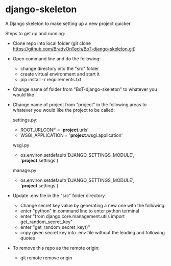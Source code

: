 # django-skeleton
A Django skeleton to make setting up a new project quicker

Steps to get up and running:
 - Clone repo into local folder (git clone https://github.com/BradyOnTech/BoT-django-skeleton.git)
 - Open command line and do the following:
     - change directory into the "src" folder
     - create virtual environment and start it
     - pip install -r requirements.txt
  - Change name of folder from "BoT-django-skeleton" to whatever you would like
  - Change name of project from "project" in the following areas to whatever you would like the project to be called:
  
     settings.py:
     - ROOT_URLCONF = '<strong>project</strong>.urls'
     - WSGI_APPLICATION = '<strong>project</strong>.wsgi.application'
     
     wsgi.py
     - os.environ.setdefault('DJANGO_SETTINGS_MODULE', '<strong>project</strong>.settings')
     
     manage.py
     - os.environ.setdefault('DJANGO_SETTINGS_MODULE', '<strong>project</strong>.settings')
     
 - Update .env file in the "src" folder directory
   - Change secret key value by generating a new one with the following:
   - enter "python" in command line to enter python terminal
   - enter "from django.core.management.utils import get_random_secret_key"
   - enter "get_random_secret_key()"
   - copy given secret key into .env file without the leading and following quotes
   
 - To remove this repo as the remote origin:
   - git remote remove origin
